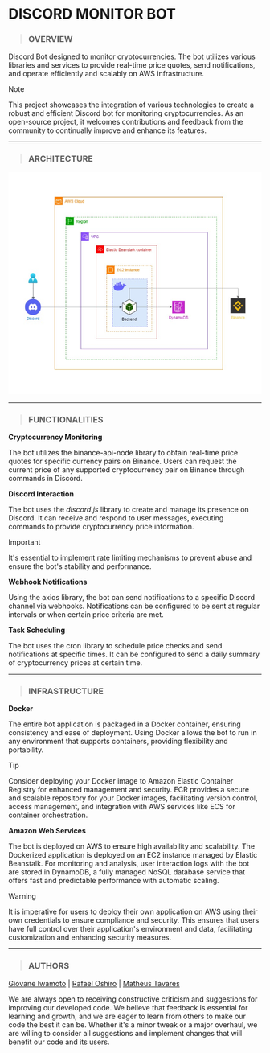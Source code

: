 # DISCORD MONITOR BOT

> ### **OVERVIEW**

Discord Bot designed to monitor cryptocurrencies. The bot utilizes various libraries and services to provide real-time price quotes, send notifications, and operate efficiently and scalably on AWS infrastructure.

> [!NOTE]
> This project showcases the integration of various technologies to create a robust and efficient Discord bot for monitoring cryptocurrencies. As an open-source project, it welcomes contributions and feedback from the community to continually improve and enhance its features.

---

> ### **ARCHITECTURE**

![alt text](image/diagram.jpg)

---

> ### **FUNCTIONALITIES**

**Cryptocurrency Monitoring**

The bot utilizes the binance-api-node library to obtain real-time price quotes for specific currency pairs on Binance. Users can request the current price of any supported cryptocurrency pair on Binance through commands in Discord.

**Discord Interaction**

The bot uses the _discord.js_ library to create and manage its presence on Discord. It can receive and respond to user messages, executing commands to provide cryptocurrency price information.

> [!IMPORTANT]
> It's essential to implement rate limiting mechanisms to prevent abuse and ensure the bot's stability and performance.

**Webhook Notifications**

Using the axios library, the bot can send notifications to a specific Discord channel via webhooks. Notifications can be configured to be sent at regular intervals or when certain price criteria are met.

**Task Scheduling**

The bot uses the cron library to schedule price checks and send notifications at specific times. It can be configured to send a daily summary of cryptocurrency prices at certain time.

---

> ### **INFRASTRUCTURE**

**Docker**

The entire bot application is packaged in a Docker container, ensuring consistency and ease of deployment. Using Docker allows the bot to run in any environment that supports containers, providing flexibility and portability.

> [!TIP]
> Consider deploying your Docker image to Amazon Elastic Container Registry for enhanced management and security. ECR provides a secure and scalable repository for your Docker images, facilitating version control, access management, and integration with AWS services like ECS for container orchestration.

**Amazon Web Services**

The bot is deployed on AWS to ensure high availability and scalability. The Dockerized application is deployed on an EC2 instance managed by Elastic Beanstalk. For monitoring and analysis, user interaction logs with the bot are stored in DynamoDB, a fully managed NoSQL database service that offers fast and predictable performance with automatic scaling.

> [!WARNING]
> It is imperative for users to deploy their own application on AWS using their own credentials to ensure compliance and security. This ensures that users have full control over their application's environment and data, facilitating customization and enhancing security measures.

---

> ### **AUTHORS**

[Giovane Iwamoto](https://github.com/GiovaneIwamoto) | [Rafael Oshiro](https://github.com/Reshzera) | [Matheus Tavares](https://github.com/mtguerson)

We are always open to receiving constructive criticism and suggestions for improving our developed code. We believe that feedback is essential for learning and growth, and we are eager to learn from others to make our code the best it can be. Whether it's a minor tweak or a major overhaul, we are willing to consider all suggestions and implement changes that will benefit our code and its users.
